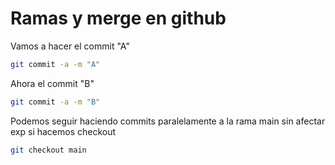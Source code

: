 # Ramas y merge en github

Vamos a hacer el commit "A"
```bash
git commit -a -m "A"
```
Ahora el commit "B"
```bash
git commit -a -m "B"
```

Podemos seguir haciendo commits paralelamente a la rama main sin afectar exp si hacemos checkout
```bash
git checkout main
```